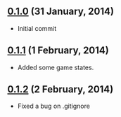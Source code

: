 ## [0.1.0](https://github.com/luiz/fireshell/phaser-js-boilerplate/tag/v0.1.0) (31 January, 2014)

* Initial commit

## [0.1.1](https://github.com/luiz/fireshell/phaser-js-boilerplate/tag/v0.1.0) (1 February, 2014)

* Added some game states.

## [0.1.2](https://github.com/luiz/fireshell/phaser-js-boilerplate/tag/v0.1.0) (2 February, 2014)

* Fixed a bug on .gitignore
